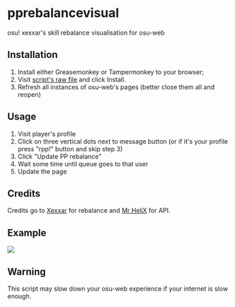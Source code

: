 # pprebalancevisual
osu! xexxar's skill rebalance visualisation for osu-web

## Installation
1. Install either Greasemonkey or Tampermonkey to your browser;
2. Visit [script's raw file](https://github.com/LMNYX/pprebalancevisual/raw/main/xexxarrebalance.user.js) and click Install.
3. Refresh all instances of osu-web's pages (better close them all and reopen)

## Usage
1. Visit player's profile
2. Click on three vertical dots next to message button (or if it's your profile press "rpp!" button and skip step 3)
3. Click "Update PP rebalance"
4. Wait some time until queue goes to that user
5. Update the page

## Credits
Credits go to [Xexxar](https://github.com/Xexxar) for rebalance and [Mr HeliX](https://osu.ppy.sh/users/2330619) for API.

## Example
<img src="https://user-images.githubusercontent.com/13962537/130497610-41cc682e-cd26-4595-a1b2-d92db6544616.png">

## Warning
This script may slow down your osu-web experience if your internet is slow enough.
